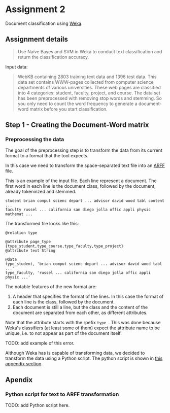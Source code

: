 # Assignment 2

Document classification using [Weka](https://www.cs.waikato.ac.nz/ml/weka/).

## Assignment details

> Use Naïve Bayes and SVM in Weka to conduct text classification and return
> the classification accuracy.

Input data:

> WebKB containing 2803 training text data and 1396 test data. This data set
> contains WWW-pages collected from computer science departments of various
> universities. These web pages are classified into 4 categories: student,
> faculty, project, and course. The data set has been preprocessed with
> removing stop words and stemming. So you only need to count the word
> frequency to generate a document-word matrix before you start classification.

## Step 1 - Creating the Document-Word matrix

### Preprocessing the data

The goal of the preprocessing step is to transform the data from its current
format to a format that the tool expects.

In this case we need to transform the space-separated text file into an
[ARFF](https://www.cs.waikato.ac.nz/ml/weka/arff.html) file.

This is an example of the input file. Each line represent a document. The first
word in each line is the document class, followed by the document, already
tokeninzed and stemmed.

```
student	brian comput scienc depart ... advisor david wood tabl content  ...
faculty	russel ... california san diego jolla offic appli physic mathemat ...
```

The transformed file looks like this:

```
@relation type

@attribute page_type {type_student,type_course,type_faculty,type_project}
@attribute text String

@data
type_student, 'brian comput scienc depart ... advisor david wood tabl ...'
type_faculty, 'russel ... california san diego jolla offic appli physic ...'
```

The notable features of the new format are:

1. A header that specifies the format of the lines. In this case the format of
   each line is the class, followed by the document.
2. Each document is still a line, but the class and the content of the document
   are separated from each other, as different attributes.

Note that the attribute starts with the rpefix `type_`. This was done because
Weka's classifiers (at least some of them) expect the attribute name to be
unique, i.e. to not appear as part of the document itself.

TODO: add example of this error.

Although Weka has is capable of transforming data, we decided to transform the
data using a Python script. The python script is shown in [this appendix
section](#python-script-for-text-to-arff-transformation).

## Apendix

### Python script for text to ARFF transformation

TODO: add Python script here.
